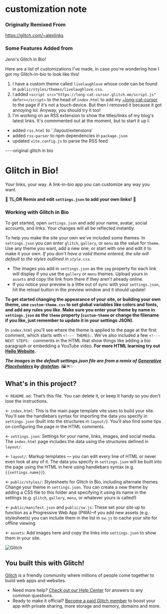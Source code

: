 
# customization note
### Originally Remixed From
https://glitch.com/~alexlinks

### Some Features Added from
Jenn's Glitch in Bio!

Here are a list of customizations I've made, in case you're wondering how I got my Glitch-in-bio to look like this!

1. I have a custom theme called `livelaughlove` whose code can be found in `public/styles/themes/livelaughlove.css`.
2. I added `<script src="https://long-cat-cursor.glitch.me/script.js" defer></script>` to the head of `index.html` to add my [~long-cat-cursor](https://long-cat-cursor.glitch.me) to the page if it's not a touch device. But then I removed it because it got annoying lol. Anyway, you should try it too!
3. I'm working on an RSS extension to show the titles/links of my blog's latest links. It's commmented out at the moment, but to start it up I:
* added `rss.html` to ``/layout/extensions`
* added `rss-parser` to npm dependencies in `package.json`
* updated `vite.config.js` to parse the RSS feed


----original glitch in bio

# Glitch in Bio!

Your links, your way. A link-in-bio app you can customize any way you want.

🚀 **TL;DR Remix and edit `settings.json` to add your own links!** 🚀

### Working with Glitch in Bio

To get started, open `settings.json` and add your name, avatar, social accounts, and links. Your changes will all be reflected instantly. 

To help you make the site your own we've included some themes. In `settings.json` you can enter `glitch`, `gallery`, or `menu` as the value for `theme`. Use any theme you want, add a new one, or start with one and edit it to make it your own. _If you don't have a valid theme entered, the site will default to the styles outlined in `style.css`._

* The images you add in `settings.json` as the `img` property for each link will display if you use the `gallery` or `menu` themes. Upload yours in `assets` and copy the link from there if they aren't already online.
* If you notice your preview is a little out of sync with your `settings.json`, hit the reload button in the preview window and it should update!

__To get started changing the appearance of your site, or building your own theme, use `custom-theme.css` to set global variables like colors and fonts, and add any rules you like. Make sure you enter your theme by name in `settings.json` as the `theme` property (`custom-theme` or change the filename if you like, just remember to update it in your settings JSON).__

In `index.html` you'll see where the theme is applied to the page at the first comment, which starts with `<!--- THEMES:`. We've also included a few `<!--- NEXT STEPS: ` comments in the HTML that show things like adding a bio paragraph or embedding a YouTube video. **For more HTML learning try out [Hello Website](https://glitch.com/~glitch-hello-website).**

___The images in the default settings.json file are from a remix of [Generative Placeholders](https://glitch.com/~generative-placeholders) by [@stefan](https://glitch.com/@stefan).___ 🖼️🪅✨


## What's in this project?

← `README.md`: That’s this file. You can delete it, or keep it handy so you don't lose the instructions.

← `index.html`: This is the main page template vite uses to build your site. You'll see the handlebars syntax for importing the data you specify in `settings.json` (built into the structures in `layout/`). You'll also find some tips on configuring the page in the HTML comments.

← `settings.json`: Settings for your name, links, images, and social media. The `index.html` page includes the data using the structures defined in `layout/`.

← `layout/`: Markup templates — you can edit every line of HTML or never even look at any of it. The data you specify in `settings.json` will be built into the page using the HTML in here using handlebars syntax (e.g. `{{settings.name}}`).

← `public/styles/`: Stylesheets for Glitch in Bio, including alternate themes. Change your theme in `settings.json`. You can create a new theme by adding a CSS file to this folder and specifying it using its name in the settings (e.g. `glitch`, `gallery`, `menu`, or whatever yours is called!)

← `public/manifest.json` and `public/sw.js`: These set your site up to function as a Progressive Web App (PWA)–if you add new assets (e.g. stylesheets) you can include them in the list in `sw.js` to cache your site for offline viewing.

← `assets`: Add images here and copy the links into `settings.json` to show them in your site.

![Glitch](https://cdn.glitch.com/a9975ea6-8949-4bab-addb-8a95021dc2da%2FLogo_Color.svg?v=1602781328576)

## You built this with Glitch!

[Glitch](https://glitch.com) is a friendly community where millions of people come together to build web apps and websites.

- Need more help? [Check out our Help Center](https://help.glitch.com/) for answers to any common questions.
- Ready to make it official? [Become a paid Glitch member](https://glitch.com/pricing) to boost your app with private sharing, more storage and memory, domains and more.
